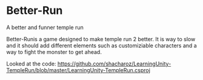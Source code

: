 # Better-Run
A better and funner temple run


Better-Runis a game designed to make temple run 2 better. It is way to slow and it should add different elements such as customiziable characters and a way to fight the monster to get ahead. 

Looked at the code: 
https://github.com/shacharoz/LearningUnity-TempleRun/blob/master/LearningUnity-TempleRun.csproj
